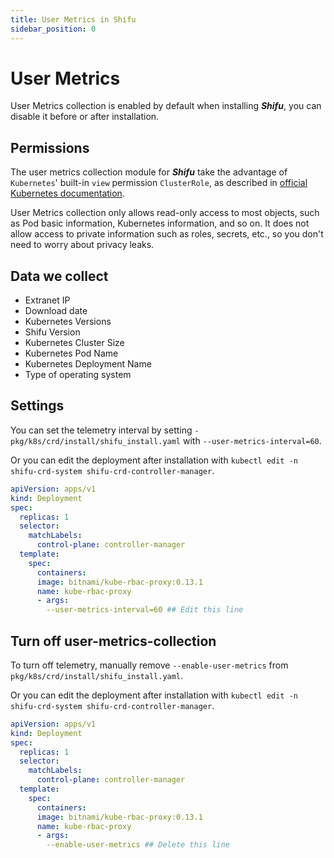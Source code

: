 ```yaml
---
title: User Metrics in Shifu
sidebar_position: 0
---
```


# User Metrics

User Metrics collection is enabled by default when installing ***Shifu***, you can disable it before or after installation.

## Permissions

The user metrics collection module for ***Shifu*** take the advantage of `Kubernetes`' built-in `view` permission `ClusterRole`, as described in [official Kubernetes documentation](https://kubernetes.io/zh-cn/docs/reference/access-authn-authz/rbac/#user-facing-roles).

User Metrics collection only allows read-only access to most objects, such as Pod basic information, Kubernetes information, and so on. It does not allow access to private information such as roles, secrets, etc., so you don't need to worry about privacy leaks.

## Data we collect

- Extranet IP
- Download date
- Kubernetes Versions
- Shifu Version
- Kubernetes Cluster Size
- Kubernetes Pod Name
- Kubernetes Deployment Name
- Type of operating system

## Settings

You can set the telemetry interval by setting `-pkg/k8s/crd/install/shifu_install.yaml` with `--user-metrics-interval=60`.

Or you can edit the deployment after installation with `kubectl edit -n shifu-crd-system shifu-crd-controller-manager`.

```yaml
apiVersion: apps/v1
kind: Deployment
spec:
  replicas: 1
  selector:
    matchLabels:
      control-plane: controller-manager
  template:
    spec:
      containers:
      image: bitnami/kube-rbac-proxy:0.13.1
      name: kube-rbac-proxy
      - args:
        --user-metrics-interval=60 ## Edit this line
```

## Turn off user-metrics-collection

To turn off telemetry, manually remove `--enable-user-metrics` from `pkg/k8s/crd/install/shifu_install.yaml`.

Or you can edit the deployment after installation with `kubectl edit -n shifu-crd-system shifu-crd-controller-manager`.

```yaml
apiVersion: apps/v1
kind: Deployment
spec:
  replicas: 1
  selector:
    matchLabels:
      control-plane: controller-manager
  template:
    spec:
      containers:
      image: bitnami/kube-rbac-proxy:0.13.1
      name: kube-rbac-proxy
      - args:
        --enable-user-metrics ## Delete this line
```
